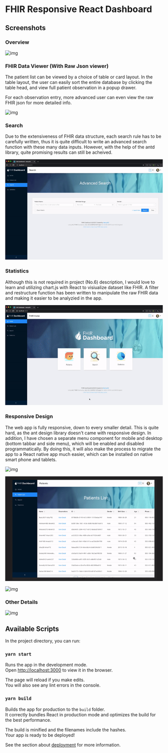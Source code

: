 # FHIR Responsive React Dashboard

## Screenshots

### Overview
![img](screenshots/demo.gif)

### FHIR Data Viewer (With Raw Json viewer)
The patient list can be viewed by a choice of table or card layout. In the table layout, the user can easily sort the entire database by clicking the table head, and view full patient observation in a popup drawer. 

For each observation entry, more advanced user can even view the raw FHIR json for more detailed info.

![img](screenshots/list.gif)

### Search
Due to the extensiveness of FHIR data structure, each search rule has to be carefully written, thus it is quite difficult to write an advanced search function with these many data inputs. However, with the help of the antd library, quite promising results can still be acheived.

![img](screenshots/search.gif)

### Statistics
Although this is not required in project (No.6) description, I would love to learn and utilizing chart.js with React to visiualize dataset like FHIR. A filter and restructure function has been written to manipulate the raw FHIR data and making it easier to be analyzied in the app.

![img](screenshots/stats.gif)

### Responsive Design
The web app is fully responsive, down to every smaller detail. This is quite hard, as the ant design library doesn't came with responsive design. In addition, I have chosen a separate menu component for mobile and desktop (bottom tabbar and side menu), which will be enabled and disabled programmatically. By doing this, it will also make the process to migrate the app to a React native app much easier, which can be installed on native smart phone and tablets.

![img](screenshots/responsive1.gif)

![img](screenshots/responsive2.gif)

![img](screenshots/responsive3.gif)

### Other Details

![img](screenshots/details.gif)


## Available Scripts

In the project directory, you can run:

### `yarn start`

Runs the app in the development mode.<br />
Open [http://localhost:3000](http://localhost:3000) to view it in the browser.

The page will reload if you make edits.<br />
You will also see any lint errors in the console.


### `yarn build`

Builds the app for production to the `build` folder.<br />
It correctly bundles React in production mode and optimizes the build for the best performance.

The build is minified and the filenames include the hashes.<br />
Your app is ready to be deployed!

See the section about [deployment](https://facebook.github.io/create-react-app/docs/deployment) for more information.

